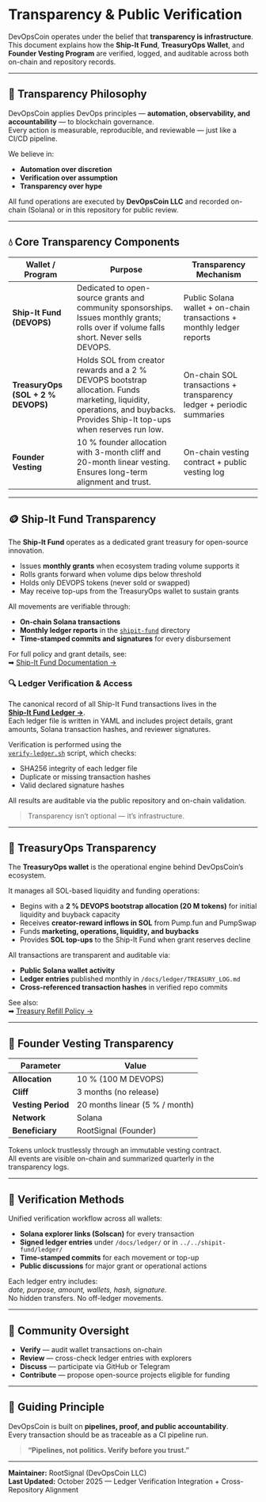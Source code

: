 # Transparency & Public Verification

DevOpsCoin operates under the belief that **transparency is infrastructure**.  
This document explains how the **Ship-It Fund**, **TreasuryOps Wallet**, and **Founder Vesting Program** are verified, logged, and auditable across both on-chain and repository records.

---

## 🧭 Transparency Philosophy

DevOpsCoin applies DevOps principles — **automation, observability, and accountability** — to blockchain governance.  
Every action is measurable, reproducible, and reviewable — just like a CI/CD pipeline.

We believe in:

- **Automation over discretion**
- **Verification over assumption**
- **Transparency over hype**

All fund operations are executed by **DevOpsCoin LLC** and recorded on-chain (Solana) or in this repository for public review.

---

## 💧 Core Transparency Components

| Wallet / Program                   | Purpose                                                                                                                                                                     | Transparency Mechanism                                                |
| ---------------------------------- | --------------------------------------------------------------------------------------------------------------------------------------------------------------------------- | --------------------------------------------------------------------- |
| **Ship-It Fund (DEVOPS)**          | Dedicated to open-source grants and community sponsorships. Issues monthly grants; rolls over if volume falls short. Never sells DEVOPS.                                    | Public Solana wallet + on-chain transactions + monthly ledger reports |
| **TreasuryOps (SOL + 2 % DEVOPS)** | Holds SOL from creator rewards and a 2 % DEVOPS bootstrap allocation. Funds marketing, liquidity, operations, and buybacks. Provides Ship-It top-ups when reserves run low. | On-chain SOL transactions + transparency ledger + periodic summaries  |
| **Founder Vesting**                | 10 % founder allocation with 3-month cliff and 20-month linear vesting. Ensures long-term alignment and trust.                                                              | On-chain vesting contract + public vesting log                        |

---

## 🪙 Ship-It Fund Transparency

The **Ship-It Fund** operates as a dedicated grant treasury for open-source innovation.

- Issues **monthly grants** when ecosystem trading volume supports it
- Rolls grants forward when volume dips below threshold
- Holds only DEVOPS tokens (never sold or swapped)
- May receive top-ups from the TreasuryOps wallet to sustain grants

All movements are verifiable through:

- **On-chain Solana transactions**
- **Monthly ledger reports** in the [`shipit-fund`](../../shipit-fund/) directory
- **Time-stamped commits and signatures** for every disbursement

For full policy and grant details, see:  
➡ [Ship-It Fund Documentation →](../token/SHIPIT_FUND.md)

### 🔍 Ledger Verification & Access

The canonical record of all Ship-It Fund transactions lives in the  
[**Ship-It Fund Ledger →**](../../shipit-fund/ledger/).  
Each ledger file is written in YAML and includes project details, grant amounts, Solana transaction hashes, and reviewer signatures.

Verification is performed using the  
[`verify-ledger.sh`](../../shipit-fund/verify-ledger.sh) script, which checks:

- SHA256 integrity of each ledger file
- Duplicate or missing transaction hashes
- Valid declared signature hashes

All results are auditable via the public repository and on-chain validation.

> Transparency isn’t optional — it’s infrastructure.

---

## 🧾 TreasuryOps Transparency

The **TreasuryOps wallet** is the operational engine behind DevOpsCoin’s ecosystem.

It manages all SOL-based liquidity and funding operations:

- Begins with a **2 % DEVOPS bootstrap allocation (20 M tokens)** for initial liquidity and buyback capacity
- Receives **creator-reward inflows in SOL** from Pump.fun and PumpSwap
- Funds **marketing, operations, liquidity, and buybacks**
- Provides **SOL top-ups** to the Ship-It Fund when grant reserves decline

All transactions are transparent and auditable via:

- **Public Solana wallet activity**
- **Ledger entries** published monthly in `/docs/ledger/TREASURY_LOG.md`
- **Cross-referenced transaction hashes** in verified repo commits

See also:  
➡ [Treasury Refill Policy →](../token/TREASURY_REFILL_POLICY.md)

---

## 👤 Founder Vesting Transparency

| Parameter          | Value                          |
| ------------------ | ------------------------------ |
| **Allocation**     | 10 % (100 M DEVOPS)            |
| **Cliff**          | 3 months (no release)          |
| **Vesting Period** | 20 months linear (5 % / month) |
| **Network**        | Solana                         |
| **Beneficiary**    | RootSignal (Founder)           |

Tokens unlock trustlessly through an immutable vesting contract.  
All events are visible on-chain and summarized quarterly in the transparency logs.

---

## 🔎 Verification Methods

Unified verification workflow across all wallets:

- **Solana explorer links (Solscan)** for every transaction
- **Signed ledger entries** under `/docs/ledger/` or in `../../shipit-fund/ledger/`
- **Time-stamped commits** for each movement or top-up
- **Public discussions** for major grant or operational actions

Each ledger entry includes:  
_date, purpose, amount, wallets, hash, signature._  
No hidden transfers. No off-ledger movements.

---

## 📢 Community Oversight

- **Verify** — audit wallet transactions on-chain
- **Review** — cross-check ledger entries with explorers
- **Discuss** — participate via GitHub or Telegram
- **Contribute** — propose open-source projects eligible for funding

---

## 🧱 Guiding Principle

DevOpsCoin is built on **pipelines, proof, and public accountability**.  
Every transaction should be as traceable as a CI pipeline run.

> **“Pipelines, not politics. Verify before you trust.”**

---

**Maintainer:** RootSignal (DevOpsCoin LLC)  
**Last Updated:** October 2025 — Ledger Verification Integration + Cross-Repository Alignment
